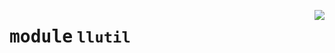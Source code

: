 <!-- markdownlint-disable -->

<a href="https://github.com/tjyuyao/ice-learn/blob/main/ice/llutil/__init__.py"><img align="right" style="float:right;" src="https://img.shields.io/badge/-source-cccccc?style=flat-square"></a>

# <kbd>module</kbd> `llutil`








